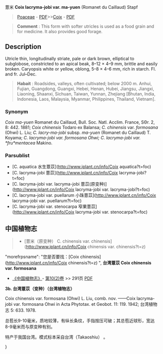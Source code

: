 薏米 **Coix lacryma-jobi var. ma-yuen** (Romanet du Caillaud) Stapf

> [Poaceae](http://www.iplant.cn/info/Poaceae?t=foc) - [PDF](http://www.iplant.cn/foc/pdf/Poaceae.pdf)>>[Coix](http://www.iplant.cn/info/Coix?t=foc) - [PDF](http://www.iplant.cn/foc/pdf/Coix.pdf)

> **Comment** : 
> This form with softer utricles is used as a food grain and for medicine. It also provides good forage.

## Description

Utricle thin, longitudinally striate, pale or dark brown, elliptical to subglobose, constricted to an apical beak, 8–12 × 4–9 mm, brittle and easily broken. Caryopsis white or yellow, oblong, 5–8 × 4–6 mm, rich in starch. Fl. and fr. Jul–Dec.

> **Habait** : 
> Roadsides, valleys, often cultivated; below 2000 m. Anhui, Fujian, Guangdong, Guangxi, Hebei, Henan, Hubei, Jiangsu, Jiangxi, Liaoning, Shaanxi, Sichuan, Taiwan, Yunnan, Zhejiang [Bhutan, India, Indonesia, Laos, Malaysia, Myanmar, Philippines, Thailand, Vietnam].

### Synonym
*Coix ma-yuen* Romanet du Caillaud, Bull. Soc. Natl. Acclim. France, SΘr. 2, 8: 442. 1881; *Coix chinensis* Todaro ex Balansa; *C. chinensis* var. *formosana* (Ohwi) L. Liu; *C. lacry-ma-jobi* subsp. *ma-yuen* (Romanet du Caillaud) T. Koyama; *C. **lacryma-jobi* var. *formosana* Ohwi; *C. lacryma-jobi* var. *fru**mentacea* Makino.

### Parsublist

* [C.  aquatica  水生薏苡](http://www.iplant.cn/info/Coix aquatica?t=foc)
* [C.  lacryma-jobi  薏苡](http://www.iplant.cn/info/Coix lacryma-jobi?t=foc)
* [C.  lacryma-jobi var. lacryma-jobi  薏苡(原变种)](http://www.iplant.cn/info/Coix lacryma-jobi var. lacryma-jobi?t=foc)
* [C.  lacryma-jobi var. puellarum  小珠薏苡](http://www.iplant.cn/info/Coix lacryma-jobi var. puellarum?t=foc)
* [C.  lacryma-jobi var. stenocarpa  窄果薏苡](http://www.iplant.cn/info/Coix lacryma-jobi var. stenocarpa?t=foc)

## 中国植物志

> * [薏米（原变种）  C.  chinensis var. chinensis](http://www.iplant.cn/info/Coix chinensis var. chinensis?t=z)

  "morefrpsname": "您是否要找：<span class='spantxt'>[Coix chinensis](http://www.iplant.cn/info/Coix chinensis?t=z)  ",
**台湾薏苡 Coix chinensis var. formosana**

* [《中国植物志》](http://www.iplant.cn/frps)- [第10(2)卷](http://www.iplant.cn/frps/vol/10(2)) >> 291页 [PDF](http://www.iplant.cn/frps/pdf/10(2)/291a.pdf)

**3b. 台湾薏苡（变种）（台湾植物志）**

Coix chinensis var. formosana (Ohwi) L. Liu, comb. nov. ——Coix lacryma-jobi var. formosana Ohwi in Acta Phytotax. et Geobot. 11: 119. 1942; 台湾植物志 5: 633. 1978.

总苞长9-10毫米，质地较薄，有纵长条纹，手指按压可破；其总苞近球形，宽达8-9毫米而与原变种有别。

特产于我国台湾。模式标本采自台湾（Takaoshiu） 。

}